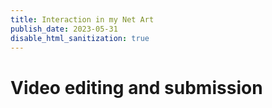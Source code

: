 ```yaml
---
title: Interaction in my Net Art
publish_date: 2023-05-31
disable_html_sanitization: true
---
```


#  Video editing and submission

